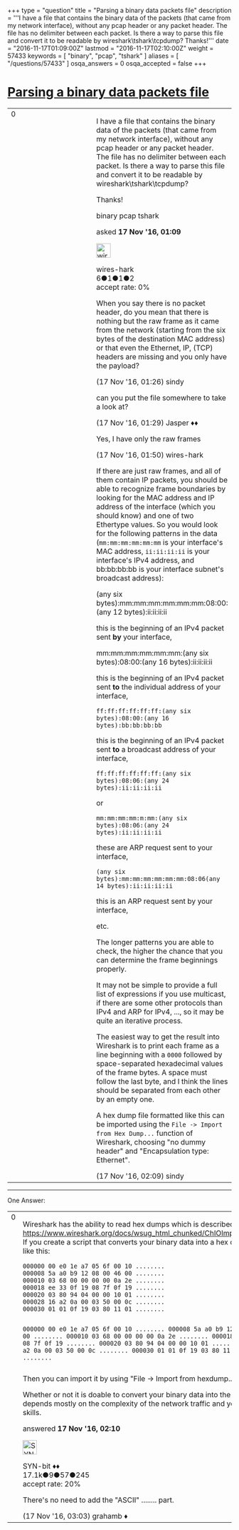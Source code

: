 +++
type = "question"
title = "Parsing a binary data packets file"
description = '''I have a file that contains the binary data of the packets (that came from my network interface), without any pcap header or any packet header. The file has no delimiter between each packet. Is there a way to parse this file and convert it to be readable by wireshark&#92;tshark&#92;tcpdump? Thanks!'''
date = "2016-11-17T01:09:00Z"
lastmod = "2016-11-17T02:10:00Z"
weight = 57433
keywords = [ "binary", "pcap", "tshark" ]
aliases = [ "/questions/57433" ]
osqa_answers = 0
osqa_accepted = false
+++

<div class="headNormal">

# [Parsing a binary data packets file](/questions/57433/parsing-a-binary-data-packets-file)

</div>

<div id="main-body">

<div id="askform">

<table id="question-table" style="width:100%;"><colgroup><col style="width: 50%" /><col style="width: 50%" /></colgroup><tbody><tr class="odd"><td style="width: 30px; vertical-align: top"><div class="vote-buttons"><div id="post-57433-score" class="post-score" title="current number of votes">0</div><div id="favorite-count" class="favorite-count"></div></div></td><td><div id="item-right"><div class="question-body"><p>I have a file that contains the binary data of the packets (that came from my network interface), without any pcap header or any packet header. The file has no delimiter between each packet. Is there a way to parse this file and convert it to be readable by wireshark\tshark\tcpdump?</p><p>Thanks!</p></div><div id="question-tags" class="tags-container tags">binary pcap tshark</div><div id="question-controls" class="post-controls"></div><div class="post-update-info-container"><div class="post-update-info post-update-info-user"><p>asked <strong>17 Nov '16, 01:09</strong></p><img src="https://secure.gravatar.com/avatar/c6d8583de5b7ab80649a3713e380714a?s=32&amp;d=identicon&amp;r=g" class="gravatar" width="32" height="32" alt="wires-hark&#39;s gravatar image" /><p>wires-hark<br />
<span class="score" title="6 reputation points">6</span><span title="1 badges"><span class="badge1">●</span><span class="badgecount">1</span></span><span title="1 badges"><span class="silver">●</span><span class="badgecount">1</span></span><span title="2 badges"><span class="bronze">●</span><span class="badgecount">2</span></span><br />
<span class="accept_rate" title="Rate of the user&#39;s accepted answers">accept rate:</span> <span title="wires-hark has no accepted answers">0%</span></p></div></div><div id="comments-container-57433" class="comments-container"><span id="57434"></span><div id="comment-57434" class="comment"><div id="post-57434-score" class="comment-score"></div><div class="comment-text"><p>When you say there is no packet header, do you mean that there is nothing but the raw frame as it came from the network (starting from the six bytes of the destination MAC address) or that even the Ethernet, IP, (TCP) headers are missing and you only have the payload?</p></div><div id="comment-57434-info" class="comment-info"><span class="comment-age">(17 Nov '16, 01:26)</span> sindy</div></div><span id="57435"></span><div id="comment-57435" class="comment"><div id="post-57435-score" class="comment-score"></div><div class="comment-text"><p>can you put the file somewhere to take a look at?</p></div><div id="comment-57435-info" class="comment-info"><span class="comment-age">(17 Nov '16, 01:29)</span> Jasper ♦♦</div></div><span id="57436"></span><div id="comment-57436" class="comment"><div id="post-57436-score" class="comment-score"></div><div class="comment-text"><p>Yes, I have only the raw frames</p></div><div id="comment-57436-info" class="comment-info"><span class="comment-age">(17 Nov '16, 01:50)</span> wires-hark</div></div><span id="57438"></span><div id="comment-57438" class="comment"><div id="post-57438-score" class="comment-score"></div><div class="comment-text"><p>If there are just raw frames, and all of them contain IP packets, you should be able to recognize frame boundaries by looking for the MAC address and IP address of the interface (which you should know) and one of two Ethertype values. So you would look for the following patterns in the data (<code>mm:mm:mm:mm:mm:mm</code> is your interface's MAC address, <code>ii:ii:ii:ii</code> is your interface's IPv4 address, and bb:bb:bb:bb is your interface subnet's broadcast address):</p><p>(any six bytes):mm:mm:mm:mm:mm:mm:08:00:(any 12 bytes):ii:ii:ii:ii</p><p>this is the beginning of an IPv4 packet sent <strong>by</strong> your interface,</p><p>mm:mm:mm:mm:mm:mm:(any six bytes):08:00:(any 16 bytes):ii:ii:ii:ii</p><p>this is the beginning of an IPv4 packet sent <strong>to</strong> the individual address of your interface,</p><pre><code>ff:ff:ff:ff:ff:ff:(any six bytes):08:00:(any 16 bytes):bb:bb:bb:bb</code></pre><p>this is the beginning of an IPv4 packet sent <strong>to</strong> a broadcast address of your interface,</p><pre><code>ff:ff:ff:ff:ff:ff:(any six bytes):08:06:(any 24 bytes):ii:ii:ii:ii</code></pre><p>or</p><pre><code>mm:mm:mm:mm:m:mm:(any six bytes):08:06:(any 24 bytes):ii:ii:ii:ii</code></pre><p>these are ARP request sent to your interface,</p><pre><code>(any six bytes):mm:mm:mm:mm:mm:mm:08:06(any 14 bytes):ii:ii:ii:ii</code></pre><p>this is an ARP request sent by your interface,</p><p>etc.</p><p>The longer patterns you are able to check, the higher the chance that you can determine the frame beginnings properly.</p><p>It may not be simple to provide a full list of expressions if you use multicast, if there are some other protocols than IPv4 and ARP for IPv4, ..., so it may be quite an iterative process.</p><p>The easiest way to get the result into Wireshark is to print each frame as a line beginning with a <code>0000</code> followed by space-separated hexadecimal values of the frame bytes. A space must follow the last byte, and I think the lines should be separated from each other by an empty one.</p><p>A hex dump file formatted like this can be imported using the <code>File -&gt; Import from Hex Dump...</code> function of Wireshark, choosing "no dummy header" and "Encapsulation type: Ethernet".</p></div><div id="comment-57438-info" class="comment-info"><span class="comment-age">(17 Nov '16, 02:09)</span> sindy</div></div></div><div id="comment-tools-57433" class="comment-tools"></div><div class="clear"></div><div id="comment-57433-form-container" class="comment-form-container"></div><div class="clear"></div></div></td></tr></tbody></table>

------------------------------------------------------------------------

<div class="tabBar">

<span id="sort-top"></span>

<div class="headQuestions">

One Answer:

</div>

</div>

<span id="57439"></span>

<div id="answer-container-57439" class="answer">

<table style="width:100%;"><colgroup><col style="width: 50%" /><col style="width: 50%" /></colgroup><tbody><tr class="odd"><td style="width: 30px; vertical-align: top"><div class="vote-buttons"><div id="post-57439-score" class="post-score" title="current number of votes">0</div></div></td><td><div class="item-right"><div class="answer-body"><p>Wireshark has the ability to read hex dumps which is described at <a href="https://www.wireshark.org/docs/wsug_html_chunked/ChIOImportSection.html">https://www.wireshark.org/docs/wsug_html_chunked/ChIOImportSection.html</a>. If you create a script that converts your binary data into a hex dump that looks like this:</p><pre><code>000000 00 e0 1e a7 05 6f 00 10 ........
000008 5a a0 b9 12 08 00 46 00 ........
000010 03 68 00 00 00 00 0a 2e ........
000018 ee 33 0f 19 08 7f 0f 19 ........
000020 03 80 94 04 00 00 10 01 ........
000028 16 a2 0a 00 03 50 00 0c ........
000030 01 01 0f 19 03 80 11 01 ........

000000 00 e0 1e a7 05 6f 00 10 ........
000008 5a a0 b9 12 08 00 46 00 ........
000010 03 68 00 00 00 00 0a 2e ........
000018 ee 33 0f 19 08 7f 0f 19 ........
000020 03 80 94 04 00 00 10 01 ........
000028 16 a2 0a 00 03 50 00 0c ........
000030 01 01 0f 19 03 80 11 01 ........</code></pre><p>Then you can import it by using "File -&gt; Import from hexdump..."</p><p>Whether or not it is doable to convert your binary data into the hexdump depends mostly on the complexity of the network traffic and your scripting skills.</p></div><div class="answer-controls post-controls"></div><div class="post-update-info-container"><div class="post-update-info post-update-info-user"><p>answered <strong>17 Nov '16, 02:10</strong></p><img src="https://secure.gravatar.com/avatar/7901a94d8fdd1f9f47cda9a32fcfa177?s=32&amp;d=identicon&amp;r=g" class="gravatar" width="32" height="32" alt="SYN-bit&#39;s gravatar image" /><p>SYN-bit ♦♦<br />
<span class="score" title="17094 reputation points"><span>17.1k</span></span><span title="9 badges"><span class="badge1">●</span><span class="badgecount">9</span></span><span title="57 badges"><span class="silver">●</span><span class="badgecount">57</span></span><span title="245 badges"><span class="bronze">●</span><span class="badgecount">245</span></span><br />
<span class="accept_rate" title="Rate of the user&#39;s accepted answers">accept rate:</span> <span title="SYN-bit has 174 accepted answers">20%</span></p></div></div><div id="comments-container-57439" class="comments-container"><span id="57440"></span><div id="comment-57440" class="comment"><div id="post-57440-score" class="comment-score"></div><div class="comment-text"><p>There's no need to add the "ASCII" ........ part.</p></div><div id="comment-57440-info" class="comment-info"><span class="comment-age">(17 Nov '16, 03:03)</span> grahamb ♦</div></div></div><div id="comment-tools-57439" class="comment-tools"></div><div class="clear"></div><div id="comment-57439-form-container" class="comment-form-container"></div><div class="clear"></div></div></td></tr></tbody></table>

</div>

<div class="paginator-container-left">

</div>

</div>

</div>

